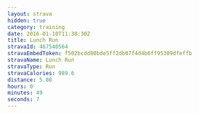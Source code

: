 ```yaml
---
layout: strava
hidden: true
category: training
date: 2016-01-10T11:38:30Z
title: Lunch Run
stravaId: 467540564
stravaEmbedToken: f502bcdd80bde5ff2db07f4d4b6ff95309dfeffb
stravaName: Lunch Run
stravaType: Run
stravaCalories: 989.6
distance: 5.08
hours: 0
minutes: 49
seconds: 7
---
```

